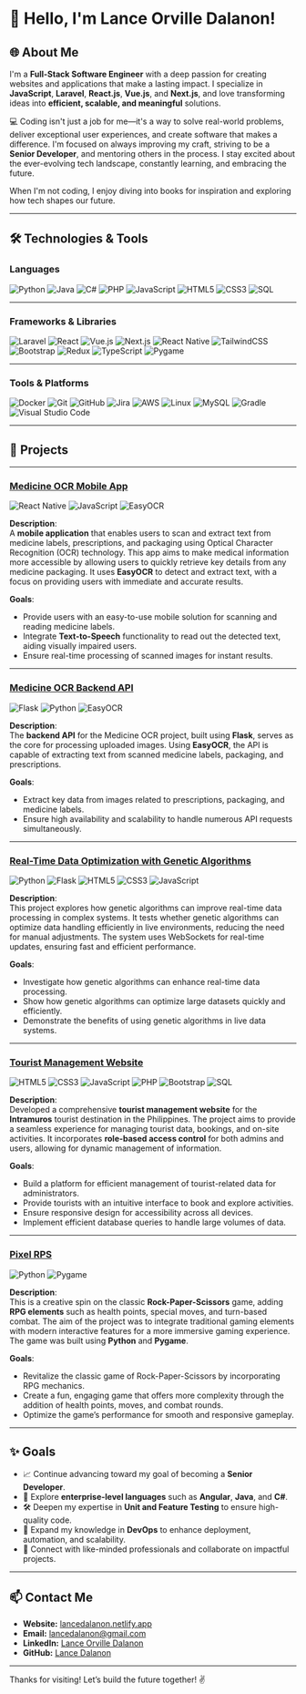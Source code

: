# 👋 Hello, I'm Lance Orville Dalanon!  

## 🌐 About Me  
I'm a **Full-Stack Software Engineer** with a deep passion for creating websites and applications that make a lasting impact. I specialize in **JavaScript**, **Laravel**, **React.js**, **Vue.js**, and **Next.js**, and love transforming ideas into **efficient, scalable, and meaningful** solutions.  

💻 Coding isn't just a job for me—it's a way to solve real-world problems, deliver exceptional user experiences, and create software that makes a difference. I'm focused on always improving my craft, striving to be a **Senior Developer**, and mentoring others in the process. I stay excited about the ever-evolving tech landscape, constantly learning, and embracing the future.  

When I'm not coding, I enjoy diving into books for inspiration and exploring how tech shapes our future.

---

## 🛠️ Technologies & Tools  

### **Languages**  
![Python](https://img.shields.io/badge/Python-3776AB?style=for-the-badge&logo=python&logoColor=white)
![Java](https://img.shields.io/badge/Java-007396?style=for-the-badge&logo=openjdk&logoColor=white)
![C#](https://img.shields.io/badge/C%23-239120?style=for-the-badge&logo=c-sharp&logoColor=white)
![PHP](https://img.shields.io/badge/PHP-777BB4?style=for-the-badge&logo=php&logoColor=white)
![JavaScript](https://img.shields.io/badge/JavaScript-F7DF1E?style=for-the-badge&logo=javascript&logoColor=black)
![HTML5](https://img.shields.io/badge/HTML5-E34F26?style=for-the-badge&logo=html5&logoColor=white)
![CSS3](https://img.shields.io/badge/CSS3-1572B6?style=for-the-badge&logo=css3&logoColor=white)
![SQL](https://img.shields.io/badge/SQL-003B57?style=for-the-badge&logo=sqlite&logoColor=white)

---

### **Frameworks & Libraries**  
![Laravel](https://img.shields.io/badge/Laravel-FF2D20?style=for-the-badge&logo=laravel&logoColor=white)
![React](https://img.shields.io/badge/React-61DAFB?style=for-the-badge&logo=react&logoColor=black)
![Vue.js](https://img.shields.io/badge/Vue.js-4FC08D?style=for-the-badge&logo=vue-dot-js&logoColor=white)
![Next.js](https://img.shields.io/badge/Next.js-000000?style=for-the-badge&logo=nextdotjs&logoColor=white)
![React Native](https://img.shields.io/badge/React%20Native-61DAFB?style=for-the-badge&logo=react&logoColor=black)
![TailwindCSS](https://img.shields.io/badge/TailwindCSS-06B6D4?style=for-the-badge&logo=tailwindcss&logoColor=white)
![Bootstrap](https://img.shields.io/badge/Bootstrap-563D7C?style=for-the-badge&logo=bootstrap&logoColor=white)
![Redux](https://img.shields.io/badge/Redux-764ABC?style=for-the-badge&logo=redux&logoColor=white)
![TypeScript](https://img.shields.io/badge/TypeScript-007ACC?style=for-the-badge&logo=typescript&logoColor=white)
![Pygame](https://img.shields.io/badge/Pygame-3776AB?style=for-the-badge&logo=python&logoColor=white)

---

### **Tools & Platforms**  
![Docker](https://img.shields.io/badge/Docker-2496ED?style=for-the-badge&logo=docker&logoColor=white)
![Git](https://img.shields.io/badge/Git-F05032?style=for-the-badge&logo=git&logoColor=white)
![GitHub](https://img.shields.io/badge/GitHub-181717?style=for-the-badge&logo=github&logoColor=white)
![Jira](https://img.shields.io/badge/Jira-0052CC?style=for-the-badge&logo=jira&logoColor=white)
![AWS](https://img.shields.io/badge/AWS-232F3E?style=for-the-badge&logo=amazon-aws&logoColor=white)
![Linux](https://img.shields.io/badge/Linux-FCC624?style=for-the-badge&logo=linux&logoColor=black)
![MySQL](https://img.shields.io/badge/MySQL-4479A1?style=for-the-badge&logo=mysql&logoColor=white)
![Gradle](https://img.shields.io/badge/Gradle-02303A?style=for-the-badge&logo=gradle&logoColor=white)
![Visual Studio Code](https://img.shields.io/badge/VS%20Code-007ACC?style=for-the-badge&logo=visual-studio-code&logoColor=white)

---

## 💼 Projects  

---

### [Medicine OCR Mobile App](https://github.com/lancedalanon/medicine-ocr-react-native)  
![React Native](https://img.shields.io/badge/React_Native-20232A?style=for-the-badge&logo=react&logoColor=61DAFB) ![JavaScript](https://img.shields.io/badge/JavaScript-F7DF1E?style=for-the-badge&logo=javascript&logoColor=black) ![EasyOCR](https://img.shields.io/badge/EasyOCR-000000?style=for-the-badge&logo=python&logoColor=white) 

**Description**:  
A **mobile application** that enables users to scan and extract text from medicine labels, prescriptions, and packaging using Optical Character Recognition (OCR) technology. This app aims to make medical information more accessible by allowing users to quickly retrieve key details from any medicine packaging. It uses **EasyOCR** to detect and extract text, with a focus on providing users with immediate and accurate results.

**Goals**:  
- Provide users with an easy-to-use mobile solution for scanning and reading medicine labels.
- Integrate **Text-to-Speech** functionality to read out the detected text, aiding visually impaired users.
- Ensure real-time processing of scanned images for instant results.

---

### [Medicine OCR Backend API](https://github.com/lancedalanon/medicine-ocr-flask-api)  
![Flask](https://img.shields.io/badge/Flask-000000?style=for-the-badge&logo=flask&logoColor=white) ![Python](https://img.shields.io/badge/Python-3776AB?style=for-the-badge&logo=python&logoColor=white) ![EasyOCR](https://img.shields.io/badge/EasyOCR-000000?style=for-the-badge&logo=python&logoColor=white)

**Description**:  
The **backend API** for the Medicine OCR project, built using **Flask**, serves as the core for processing uploaded images. Using **EasyOCR**, the API is capable of extracting text from scanned medicine labels, packaging, and prescriptions. 

**Goals**:  
- Extract key data from images related to prescriptions, packaging, and medicine labels.
- Ensure high availability and scalability to handle numerous API requests simultaneously.

---

### [Real-Time Data Optimization with Genetic Algorithms](https://github.com/lancedalanon/genetic-algorithm-cloud-computing)  
![Python](https://img.shields.io/badge/Python-3776AB?style=for-the-badge&logo=python&logoColor=white) ![Flask](https://img.shields.io/badge/Flask-000000?style=for-the-badge&logo=flask&logoColor=white) ![HTML5](https://img.shields.io/badge/HTML5-E34F26?style=for-the-badge&logo=html5&logoColor=white) ![CSS3](https://img.shields.io/badge/CSS3-1572B6?style=for-the-badge&logo=css3&logoColor=white) ![JavaScript](https://img.shields.io/badge/JavaScript-F7DF1E?style=for-the-badge&logo=javascript&logoColor=black)

**Description**:  
This project explores how genetic algorithms can improve real-time data processing in complex systems. It tests whether genetic algorithms can optimize data handling efficiently in live environments, reducing the need for manual adjustments. The system uses WebSockets for real-time updates, ensuring fast and efficient performance.

**Goals**:  
- Investigate how genetic algorithms can enhance real-time data processing.
- Show how genetic algorithms can optimize large datasets quickly and efficiently.
- Demonstrate the benefits of using genetic algorithms in live data systems.

---

### [Tourist Management Website](https://github.com/lancedalanon/Intramuros)  
![HTML5](https://img.shields.io/badge/HTML5-E34F26?style=for-the-badge&logo=html5&logoColor=white) ![CSS3](https://img.shields.io/badge/CSS3-1572B6?style=for-the-badge&logo=css3&logoColor=white) ![JavaScript](https://img.shields.io/badge/JavaScript-F7DF1E?style=for-the-badge&logo=javascript&logoColor=black) ![PHP](https://img.shields.io/badge/PHP-777BB4?style=for-the-badge&logo=php&logoColor=white) ![Bootstrap](https://img.shields.io/badge/Bootstrap-563D7C?style=for-the-badge&logo=bootstrap&logoColor=white) ![SQL](https://img.shields.io/badge/SQL-003B57?style=for-the-badge&logo=sqlite&logoColor=white)

**Description**:  
Developed a comprehensive **tourist management website** for the **Intramuros** tourist destination in the Philippines. The project aims to provide a seamless experience for managing tourist data, bookings, and on-site activities. It incorporates **role-based access control** for both admins and users, allowing for dynamic management of information.

**Goals**:  
- Build a platform for efficient management of tourist-related data for administrators.
- Provide tourists with an intuitive interface to book and explore activities.
- Ensure responsive design for accessibility across all devices.
- Implement efficient database queries to handle large volumes of data.

---

### [Pixel RPS](https://github.com/lancedalanon/Pixel-RPS)  
![Python](https://img.shields.io/badge/Python-3776AB?style=for-the-badge&logo=python&logoColor=white) ![Pygame](https://img.shields.io/badge/Pygame-3776AB?style=for-the-badge&logo=python&logoColor=white)

**Description**:  
This is a creative spin on the classic **Rock-Paper-Scissors** game, adding **RPG elements** such as health points, special moves, and turn-based combat. The aim of the project was to integrate traditional gaming elements with modern interactive features for a more immersive gaming experience. The game was built using **Python** and **Pygame**.

**Goals**:  
- Revitalize the classic game of Rock-Paper-Scissors by incorporating RPG mechanics.
- Create a fun, engaging game that offers more complexity through the addition of health points, moves, and combat rounds.
- Optimize the game’s performance for smooth and responsive gameplay.

---

## ✨ Goals  
- 📈 Continue advancing toward my goal of becoming a **Senior Developer**.  
- 💼 Explore **enterprise-level languages** such as **Angular**, **Java**, and **C#**.  
- 🛠️ Deepen my expertise in **Unit and Feature Testing** to ensure high-quality code.  
- 🚀 Expand my knowledge in **DevOps** to enhance deployment, automation, and scalability.  
- 🤝 Connect with like-minded professionals and collaborate on impactful projects.  

---

## 📫 Contact Me  
- **Website:** [lancedalanon.netlify.app](https://lancedalanon.netlify.app/)  
- **Email:** [lancedalanon@gmail.com](mailto:lancedalanon@gmail.com)  
- **LinkedIn:** [Lance Orville Dalanon](https://linkedin.com/in/lance-orville-dalanon-453109166/) 
- **GitHub:** [Lance Dalanon](https://github.com/lancedalanon)  

---

Thanks for visiting! Let’s build the future together! ✌️

